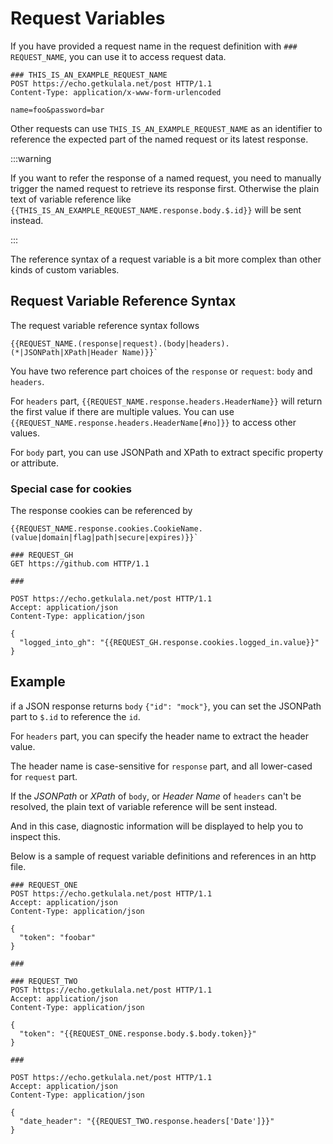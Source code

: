 # Request Variables

If you have provided a request name in the request definition with
`### REQUEST_NAME`, you can use it to access request data.

```http
### THIS_IS_AN_EXAMPLE_REQUEST_NAME
POST https://echo.getkulala.net/post HTTP/1.1
Content-Type: application/x-www-form-urlencoded

name=foo&password=bar
```

Other requests can use `THIS_IS_AN_EXAMPLE_REQUEST_NAME` as an
identifier to reference the expected part of
the named request or its latest response.

:::warning

If you want to refer the response of a named request,
you need to manually trigger the named request to retrieve its response first.
Otherwise the plain text of variable reference like `{{THIS_IS_AN_EXAMPLE_REQUEST_NAME.response.body.$.id}}`
will be sent instead.

:::

The reference syntax of a request variable is a
bit more complex than other kinds of custom variables.

## Request Variable Reference Syntax

The request variable reference syntax follows

```
{{REQUEST_NAME.(response|request).(body|headers).(*|JSONPath|XPath|Header Name)}}`
```

You have two reference part choices of
the `response` or `request`: `body` and `headers`.

For `headers` part,
`{{REQUEST_NAME.response.headers.HeaderName}}` will return the first value if there are multiple values. 
You can use `{{REQUEST_NAME.response.headers.HeaderName[#no]}}` to access other values.

For `body` part,
you can use JSONPath and XPath to extract specific property or attribute.

### Special case for cookies

The response cookies can be referenced by
```http
{{REQUEST_NAME.response.cookies.CookieName.(value|domain|flag|path|secure|expires)}}`
```

```http
### REQUEST_GH
GET https://github.com HTTP/1.1

###

POST https://echo.getkulala.net/post HTTP/1.1
Accept: application/json
Content-Type: application/json

{
  "logged_into_gh": "{{REQUEST_GH.response.cookies.logged_in.value}}"
}

```
## Example

if a JSON response returns `body` `{"id": "mock"}`,
you can set the JSONPath part to `$.id` to reference the `id`.

For `headers` part, you can specify the header name to extract the header value.

The header name is case-sensitive for `response` part,
and all lower-cased for `request` part.

If the *JSONPath* or *XPath* of `body`,
or *Header Name* of `headers` can't be resolved,
the plain text of variable reference will be sent instead.

And in this case,
diagnostic information will be displayed to help you to inspect this.

Below is a sample of request variable definitions and
references in an http file.

```http
### REQUEST_ONE
POST https://echo.getkulala.net/post HTTP/1.1
Accept: application/json
Content-Type: application/json

{
  "token": "foobar"
}

###

### REQUEST_TWO
POST https://echo.getkulala.net/post HTTP/1.1
Accept: application/json
Content-Type: application/json

{
  "token": "{{REQUEST_ONE.response.body.$.body.token}}"
}

###

POST https://echo.getkulala.net/post HTTP/1.1
Accept: application/json
Content-Type: application/json

{
  "date_header": "{{REQUEST_TWO.response.headers['Date']}}"
}
```
